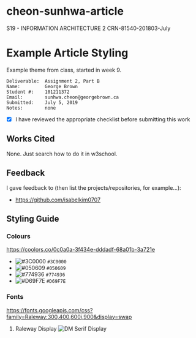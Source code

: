 # cheon-sunhwa-article
S19 - INFORMATION ARCHITECTURE 2 CRN-81540-201803-July

# Example Article Styling
Example theme from class, started in week 9.

```
Deliverable:  Assignment 2, Part B
Name:         George Brown
Student #:    101211372
Email:        sunhwa.cheon@georgebrown.ca
Submitted:    July 5, 2019
Notes:        none
```
- [X] I have reviewed the appropriate checklist before submitting this work

## Works Cited
None. Just search how to do it in w3school.

## Feedback
I gave feedback to (then list the projects/repositories, for example...):
- https://github.com/isabelkim0707

## Styling Guide

### Colours
<https://coolors.co/0c0a0a-3f434e-dddadf-68a01b-3a721e>
- ![#3C0000](https://placehold.it/15/3C0000/000000?text=+) `#3C0000`
- ![#050609](https://placehold.it/15/050609/000000?text=+) `#050609`
- ![#774936](https://placehold.it/15/774936/000000?text=+) `#774936`
- ![#D69F7E](https://placehold.it/15/D69F7E/000000?text=+) `#D69F7E`


### Fonts
<https://fonts.googleapis.com/css?family=Raleway:300,400,600i,900&display=swap>

1. Raleway Display
![DM Serif Display](https://1.bp.blogspot.com/-nZ2OWev4New/XRNWigeY6VI/AAAAAAAAApw/nfJLbqwMt1AXHefor-w61JFCGesoTXPQgCLcBGAs/s1600/DM%2BSerif%2BDisplay.png)

